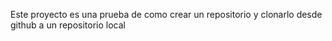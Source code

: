 Este proyecto es una prueba de como crear un repositorio y clonarlo desde github a un repositorio local